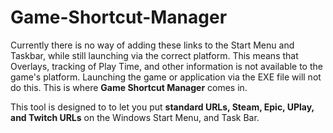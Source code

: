# Game-Shortcut-Manager
<p>Currently there is no way of adding these links to the Start Menu and Taskbar, while still launching via the correct platform. This means that Overlays, tracking of Play Time, and other information is not available to the game's platform. Launching the game or application via the EXE file will not do this. This is where <strong>Game Shortcut Manager</strong> comes in.</p> <p>This tool is designed to to let you put <strong>standard URLs, Steam, Epic, UPlay, and Twitch URLs</strong> on the Windows Start Menu, and Task Bar.</p>
